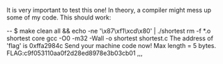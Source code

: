 It is very important to test this one! In theory, a compiler might mess up some of my code. This should work:

-- $ make clean all && echo -ne '\x87\xf1\xcd\x80' | ./shortest rm -f *.o shortest core gcc -O0 -m32 -Wall -o shortest shortest.c The address of 'flag' is 0xffa2984c Send your machine code now! Max length = 5 bytes.
FLAG:c9f053110aa0f2d28ed8978e3b03cb01 ,,,
